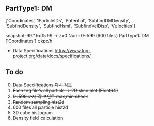 PartType1: DM
--------------------------

['Coordinates', 'ParticleIDs', 'Potential', 'SubfindDMDensity', 'SubfindDensity', 'SubfindHsml', 'SubfindVelDisp', 'Velocities'] 
 
snapshot-99.*.hdf5 
99 -> z=0 
Num: 0~599 (600 files) 
PartType1: DM ['Coordinates'] ckpc/h 

+ Data Specifications
https://www.tng-project.org/data/docs/specifications/  

To do
------------------

0. ~~Data Specifications 다시 검토~~
1. ~~Each tng file’s all particle -> 2D slice plot (Float64)~~
2. ~~0~599 까지 각 포인트 max,min check~~
3. ~~Random sampling hist2d~~
4. 600 files all particle hist2d
5. 3D cube histogram
6. Density field calculation
